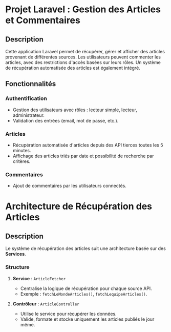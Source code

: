 # Projet Laravel : Gestion des Articles et Commentaires

## Description
Cette application Laravel permet de récupérer, gérer et afficher des articles provenant de différentes sources. Les utilisateurs peuvent commenter les articles, avec des restrictions d'accès basées sur leurs rôles. Un système de récupération automatisée des articles est également intégré.

## Fonctionnalités

### Authentification
- Gestion des utilisateurs avec rôles : lecteur simple, lecteur, administrateur.
- Validation des entrées (email, mot de passe, etc.).

### Articles
- Récupération automatisée d'articles depuis des API tierces toutes les 5 minutes.
- Affichage des articles triés par date et possibilité de recherche par critères.

### Commentaires
- Ajout de commentaires par les utilisateurs connectés.

# Architecture de Récupération des Articles

## Description
Le système de récupération des articles suit une architecture basée sur des **Services**.

### Structure
1. **Service** : `ArticleFetcher`
   - Centralise la logique de récupération pour chaque source API.
   - Exemple : `fetchLeMondeArticles()`, `fetchLequipeArticles()`.

2. **Contrôleur** : `ArticleController`
   - Utilise le service pour récupérer les données.
   - Valide, formate et stocke uniquement les articles publiés le jour même.
